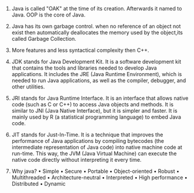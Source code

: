 1. Java is called "OAK" at the time of its creation. Afterwards it named to Java. OOP is the core of Java.

2. Java has its own garbage control. when no reference of an object not exist then automatically deallocates the memory used by the object,its called Garbage Collection.

3. More features and less syntactical complexity then C++.

4. JDK stands for Java Development Kit. It is a software development kit that contains the tools and libraries needed to develop Java applications. It includes the JRE (Java Runtime Environment), which is needed to run Java applications, as well as the compiler, debugger, and other utilities.

5. JRI stands for Java Runtime Interface. It is an interface that allows native code (such as C or C++) to access Java objects and methods. It is similar to JNI (Java Native Interface), but it is simpler and faster. It is mainly used by R (a statistical programming language) to embed Java code.

6. JIT stands for Just-In-Time. It is a technique that improves the performance of Java applications by compiling bytecodes (the intermediate representation of Java code) into native machine code at run-time. This way, the JVM (Java Virtual Machine) can execute the native code directly without interpreting it every time.

7. Why java?
    • Simple
    • Secure
    • Portable
    • Object-oriented
    • Robust
    • Multithreaded
    • Architecture-neutral
    • Interpreted
    • High performance
    • Distributed
    • Dynamic

